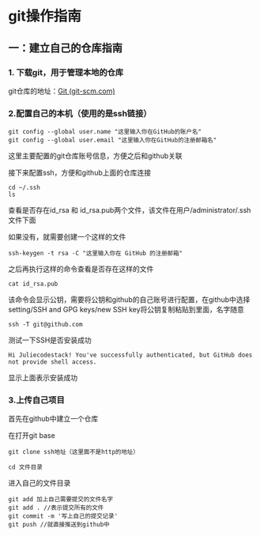 # git操作指南

## 一：建立自己的仓库指南

### 1. 下载git，用于管理本地的仓库

git仓库的地址：[Git (git-scm.com)](https://git-scm.com/)

### 2.配置自己的本机（使用的是ssh链接）

```
git config --global user.name "这里输入你在GitHub的账户名"
git config --global user.email "这里输入你在GitHub的注册邮箱名"
```

这里主要配置的git仓库账号信息，方便之后和github关联

接下来配置ssh，方便和github上面的仓库连接

```
cd ~/.ssh 
ls
```

查看是否存在id_rsa 和 id_rsa.pub两个文件，该文件在用户/administrator/.ssh文件下面

如果没有，就需要创建一个这样的文件

```
ssh-keygen -t rsa -C "这里输入你在 GitHub 的注册邮箱"
```

之后再执行这样的命令查看是否存在这样的文件

```
cat id_rsa.pub
```

该命令会显示公钥，需要将公钥和github的自己账号进行配置，在github中选择setting/SSH and GPG keys/new SSH key将公钥复制粘贴到里面，名字随意

```
ssh -T git@github.com
```

测试一下SSH是否安装成功

```
Hi Juliecodestack! You've successfully authenticated, but GitHub does not provide shell access.
```

显示上面表示安装成功

### 3.上传自己项目

首先在github中建立一个仓库

在打开git base

```
git clone ssh地址（这里面不是http的地址）
```

```
cd 文件目录
```

进入自己的文件目录

```
git add 加上自己需要提交的文件名字
git add . //表示提交所有的文件
git commit -m '写上自己的提交记录'
git push //就直接推送到github中
```

